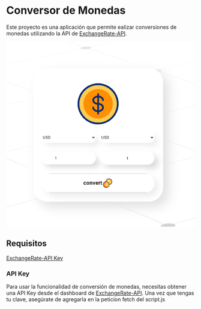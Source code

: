 # Conversor de Monedas

Este proyecto es una aplicación que permite ealizar conversiones de monedas utilizando la API de [ExchangeRate-API](https://app.exchangerate-api.com/dashboard).

![Conversor de Imágenes y Monedas](asset/Captura%20de%20pantalla%202024-10-16%20133747.png)

## Requisitos

[ExchangeRate-API Key](https://app.exchangerate-api.com/dashboard)

### API Key

Para usar la funcionalidad de conversión de monedas, necesitas obtener una API Key desde el dashboard de [ExchangeRate-API](https://app.exchangerate-api.com/dashboard). Una vez que tengas tu clave, asegúrate de agregarla en la peticion fetch del script.js